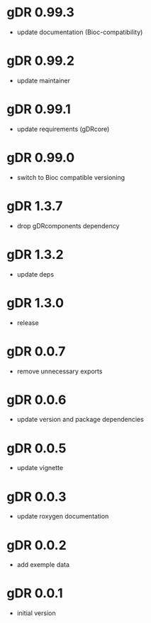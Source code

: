 # gDR 0.99.3
* update documentation (Bioc-compatibility)

# gDR 0.99.2
* update maintainer

# gDR 0.99.1
* update requirements (gDRcore)

# gDR 0.99.0
* switch to Bioc compatible versioning

# gDR 1.3.7
* drop gDRcomponents dependency

# gDR 1.3.2
* update deps

# gDR 1.3.0
* release

# gDR 0.0.7
* remove unnecessary exports

# gDR 0.0.6
* update version and package dependencies

# gDR 0.0.5
* update vignette

# gDR 0.0.3
* update roxygen documentation

# gDR 0.0.2
* add exemple data

# gDR 0.0.1
* initial version

